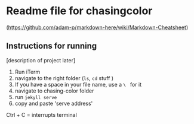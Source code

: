 # Readme file for chasingcolor
(https://github.com/adam-p/markdown-here/wiki/Markdown-Cheatsheet)

## Instructions for running
[description of project later]

1. Run iTerm
2. navigate to the right folder (`ls`, `cd` stuff )
3. If you have a space in your file name, use a `\ ` for it
4. navigate to chasing-color folder
5. run `jekyll serve`
6. copy and paste 'serve address'

Ctrl + C = interrupts terminal 
